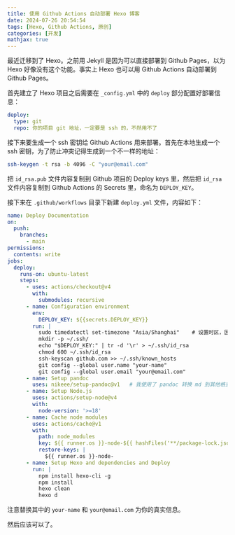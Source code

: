 ```yaml
---
title: 使用 Github Actions 自动部署 Hexo 博客
date: 2024-07-26 20:54:54
tags: [Hexo, Github Actions, 原创]
categories: [开发]
mathjax: true
---
```


最近迁移到了 Hexo。之前用 Jekyll 是因为可以直接部署到 Github Pages，以为 Hexo 好像没有这个功能。事实上 Hexo 也可以用 Github Actions 自动部署到 Github Pages。

首先建立了 Hexo 项目之后需要在 `_config.yml` 中的 `deploy` 部分配置好部署信息：

```yaml
deploy:
  type: git
  repo: 你的项目 git 地址，一定要是 ssh 的，不然用不了
```

接下来要生成一个 ssh 密钥给 Github Actions 用来部署。首先在本地生成一个 ssh 密钥，为了防止冲突记得生成到一个不一样的地址：

```bash
ssh-keygen -t rsa -b 4096 -C "your@email.com"
```

把 `id_rsa.pub` 文件内容复制到 Github 项目的 Deploy keys 里，然后把 `id_rsa` 文件内容复制到 Github Actions 的 Secrets 里，命名为 `DEPLOY_KEY`。

接下来在 `.github/workflows` 目录下新建 `deploy.yml` 文件，内容如下：

```yaml
name: Deploy Documentation
on:
  push:
    branches:
      - main
permissions:
  contents: write
jobs:
  deploy:
    runs-on: ubuntu-latest
    steps:
      - uses: actions/checkout@v4
        with:
          submodules: recursive
      - name: Configuration environment
        env:
          DEPLOY_KEY: ${{secrets.DEPLOY_KEY}}
        run: |
          sudo timedatectl set-timezone "Asia/Shanghai"    # 设置时区，因为发布时间不同会导致文章显示不出来
          mkdir -p ~/.ssh/
          echo "$DEPLOY_KEY:" | tr -d '\r' > ~/.ssh/id_rsa
          chmod 600 ~/.ssh/id_rsa
          ssh-keyscan github.com >> ~/.ssh/known_hosts
          git config --global user.name "your-name"
          git config --global user.email "your@email.com"
      - name: Setup pandoc
        uses: nikeee/setup-pandoc@v1   # 我使用了 pandoc 转换 md 到其他格式，所以需要安装
      - name: Setup Node.js
        uses: actions/setup-node@v4
        with:
          node-version: '>=18'
      - name: Cache node modules
        uses: actions/cache@v1
        with:
          path: node_modules
          key: ${{ runner.os }}-node-${{ hashFiles('**/package-lock.json') }}
          restore-keys: |
            ${{ runner.os }}-node-
      - name: Setup Hexo and dependencies and Deploy
        run: |
          npm install hexo-cli -g
          npm install
          hexo clean
          hexo d
```

注意替换其中的 `your-name` 和 `your@email.com` 为你的真实信息。

然后应该可以了。